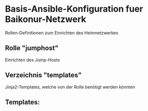 # Basis-Ansible-Konfiguration fuer Baikonur-Netzwerk
Rollen-Definitionen zum Einrichten des Heimnetzwerkes

## Rolle "jumphost"
Einrichten des Jump-Hosts

## Verzeichnis "templates"
Jinja2-Templates, welche von der Rolle benötigt werden könnten

## Templates:
